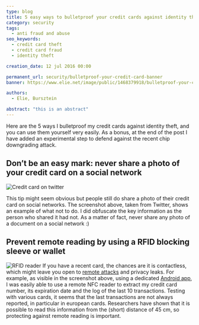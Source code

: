 ```yaml
---
type: blog
title: 5 easy ways to bulletproof your credit cards against identity theft
category: security
tags: 
  - anti fraud and abuse
seo_keywords: 
  - credit card theft
  - credit card fraud
  - identity theft

creation_date: 12 jul 2016 00:00

permanent_url: security/bulletproof-your-credit-card-banner
banner: https://www.elie.net/image/public/1468379918/bulletproof-your-credit-card-banner.png

authors:
  - Elie, Bursztein

abstract: "this is an abstract"
---
```

Here are the 5 ways I bulletproof my credit cards against identity theft, and you can use them yourself very easily. As a bonus, at the end of the post I have added an experimental step to defend against the recent chip downgrading attack.

## Don’t be an easy mark: never share a photo of your credit card on a social network
![Credit card on twitter](https://www.elie.net/image/public/1468375524/credit-card-shared-on-twitter.jpg)

This tip might seem obvious but people still do share a photo of their credit card on social networks. The screenshot above, taken from Twitter, shows an example of what not to do. I did obfuscate the key information as the person who shared it had not. As a matter of fact, never share any photo of a document on a social network :)

## Prevent remote reading by using a RFID blocking sleeve or wallet
![RFID reader](https://www.elie.net/image/public/1453351731/mouse-jiggler.jpg)
If you have a recent card, the chances are it is contactless, which might leave you open to [remote attacks](http://www.bbc.com/news/uk-england-tyne-29862080) and privacy leaks. 
For example, as visible in the screenshot above, using a dedicated [Android app](https://play.google.com/store/apps/details?id=com.github.devnied.emvnfccard), I was easily able to use a remote NFC reader to extract my credit card number, 
its expiration date and the log of the last 10 transactions. Testing with various cards, it seems that the last transactions
are not always reported, in particular in european cards. Researchers have shown that it is possible to read this information
from the (short) distance of 45 cm, so protecting against remote reading is important.
